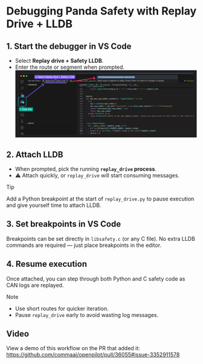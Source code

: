 # Debugging Panda Safety with Replay Drive + LLDB

## 1. Start the debugger in VS Code

* Select **Replay drive + Safety LLDB**.
* Enter the route or segment when prompted.
![alt text](assets/debug-safety-vscode-example.png)

## 2. Attach LLDB

* When prompted, pick the running **`replay_drive` process**.
* ⚠️ Attach quickly, or `replay_drive` will start consuming messages.

> [!TIP]
> Add a Python breakpoint at the start of `replay_drive.py` to pause execution and give yourself time to attach LLDB.

## 3. Set breakpoints in VS Code
Breakpoints can be set directly in `libsafety.c` (or any C file).
No extra LLDB commands are required — just place breakpoints in the editor.

## 4. Resume execution
Once attached, you can step through both Python and C safety code as CAN logs are replayed.

> [!NOTE]
> * Use short routes for quicker iteration.
> * Pause `replay_drive` early to avoid wasting log messages.

## Video

View a demo of this workflow on the PR that added it: https://github.com/commaai/openpilot/pull/36055#issue-3352911578